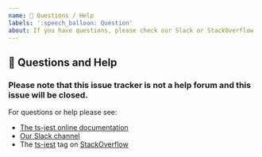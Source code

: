 ```yaml
---
name: 💬 Questions / Help
labels: ':speech_balloon: Question'
about: If you have questions, please check our Slack or StackOverflow
---
```


## 💬 Questions and Help

### Please note that this issue tracker is not a help forum and this issue will be closed.

For questions or help please see:

- [The ts-jest online documentation](https://kulshekhar.github.io/ts-jest)
- [Our Slack channel](https://bit.ly/3bRHFPQ)
- The [ts-jest](https://stackoverflow.com/questions/tagged/ts-jest) tag on [StackOverflow](https://stackoverflow.com/questions/ask)
